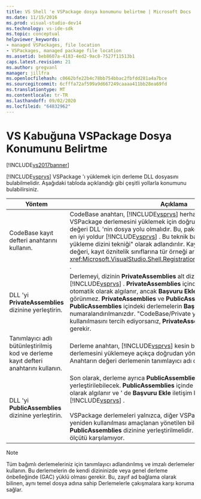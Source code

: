 ```yaml
---
title: VS Shell 'e VSPackage dosya konumunu belirtme | Microsoft Docs
ms.date: 11/15/2016
ms.prod: visual-studio-dev14
ms.technology: vs-ide-sdk
ms.topic: conceptual
helpviewer_keywords:
- managed VSPackages, file location
- VSPackages, managed package file location
ms.assetid: beb8607a-4183-4ed2-9ac8-7527f11513b1
caps.latest.revision: 21
ms.author: gregvanl
manager: jillfra
ms.openlocfilehash: c0662bfe22b4c78bb754bbac2fbfdd281a4a7bce
ms.sourcegitcommit: 6cfffa72af599a9d667249caaaa411bb28ea69fd
ms.translationtype: MT
ms.contentlocale: tr-TR
ms.lasthandoff: 09/02/2020
ms.locfileid: "64832962"
---
```

# <a name="specifying-vspackage-file-location-to-the-vs-shell"></a>VS Kabuğuna VSPackage Dosya Konumunu Belirtme
[!INCLUDE[vs2017banner](../../includes/vs2017banner.md)]

[!INCLUDE[vsprvs](../../includes/vsprvs-md.md)] VSPackage 'ı yüklemek için derleme DLL dosyasını bulabilmelidir. Aşağıdaki tabloda açıklandığı gibi çeşitli yollarla konumunu bulabilirsiniz.  
  
|Yöntem|Açıklama|  
|------------|-----------------|  
|CodeBase kayıt defteri anahtarını kullanın.|CodeBase anahtarı, [!INCLUDE[vsprvs](../../includes/vsprvs-md.md)] herhangi bir tam dosya yolundan VSPackage derlemesini yüklemek için doğrudan kullanılabilir. Anahtarın değeri DLL 'nin dosya yolu olmalıdır. Bu, paket derlemenizi yüklemek için en iyi yoldur [!INCLUDE[vsprvs](../../includes/vsprvs-md.md)] . Bu teknik bazen "CodeBase/Private yükleme dizini tekniği" olarak adlandırılır. Kayıt sırasında, kod temelinin değeri, kayıt öznitelik sınıflarına tür örneği aracılığıyla geçirilir <xref:Microsoft.VisualStudio.Shell.RegistrationAttribute.RegistrationContext> .|  
|DLL 'yi **PrivateAssemblies** dizinine yerleştirin.|Derlemeyi, dizinin **PrivateAssemblies** alt dizinine yerleştirin [!INCLUDE[vsprvs](../../includes/vsprvs-md.md)] . **PrivateAssemblies** içinde bulunan derlemeler otomatik olarak algılanır, ancak **Başvuru Ekle** iletişim kutusunda görünmez. **PrivateAssemblies** ve **PublicAssemblies** arasındaki fark, **PublicAssemblies** içindeki derlemelerin **Başvuru Ekle** iletişim kutusunda numaralandırılmanızdır. "CodeBase/Private yükleme dizini" tekniğinin kullanılmasını tercih ediyorsanız, **PrivateAssemblies** dizinine yüklemeniz gerekir.|  
|Tanımlayıcı adlı bütünleştirilmiş kod ve derleme kayıt defteri anahtarını kullanın.|Derleme anahtarı, [!INCLUDE[vsprvs](../../includes/vsprvs-md.md)] kesin bir adlandırılmış VSPackage derlemesini yüklemeye açıkça doğrudan yönlendirmek için kullanılabilir. Anahtarın değeri derlemenin tanımlayıcı adı olmalıdır.|  
|DLL 'yi **PublicAssemblies** dizinine yerleştirin.|Son olarak, derleme ayrıca **PublicAssemblies** alt dizinine yerleştirilebilecek. **PublicAssemblies** içinde bulunan derlemeler otomatik olarak algılanır ve ' de **Başvuru Ekle** iletişim kutusunda da görünür [!INCLUDE[vsprvs](../../includes/vsprvs-md.md)] .<br /><br /> VSPackage derlemeleri yalnızca, diğer VSPackage geliştiricileri tarafından yeniden kullanılması amaçlanan yönetilen bileşenleri içeriyorsa **PublicAssemblies** dizinine yerleştirilmelidir. Derlemelerin çoğunluğu bu ölçütü karşılamıyor.|  
  
> [!NOTE]
> Tüm bağımlı derlemeleriniz için tanımlayıcı adlandırılmış ve imzalı derlemeler kullanın. Bu derlemelerin de kendi dizininizde veya genel derleme önbelleğinde (GAC) yüklü olması gerekir. Bu, zayıf ad bağlama olarak bilinen, aynı temel dosya adına sahip Derlemelerle çakışmalara karşı koruma sağlar.
